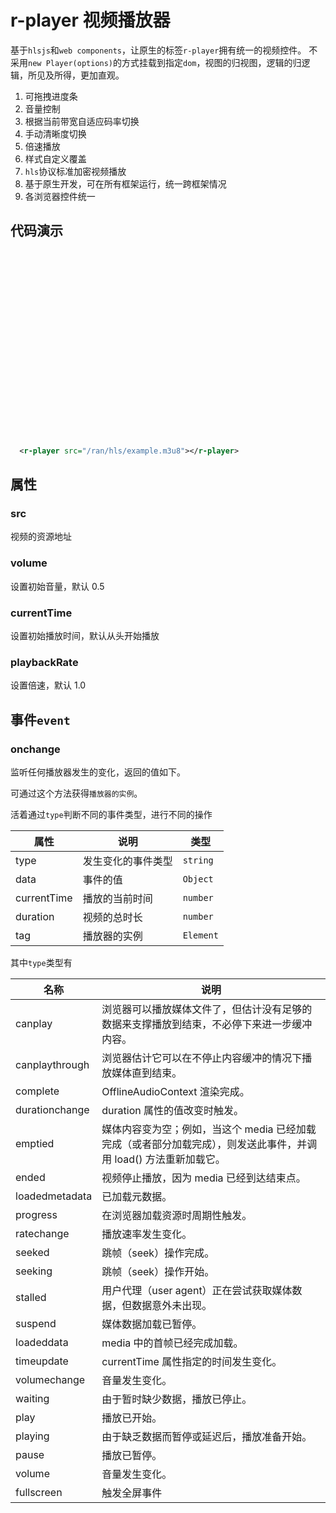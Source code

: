 # r-player 视频播放器

基于`hlsjs`和`web components`，让原生的标签`r-player`拥有统一的视频控件。
不采用`new Player(options)`的方式挂载到指定`dom`，视图的归视图，逻辑的归逻辑，所见及所得，更加直观。

1. 可拖拽进度条
2. 音量控制
3. 根据当前带宽自适应码率切换
4. 手动清晰度切换
5. 倍速播放
6. 样式自定义覆盖
7. `hls`协议标准加密视频播放
8. 基于原生开发，可在所有框架运行，统一跨框架情况
9. 各浏览器控件统一

## 代码演示

<r-player style="display: block;width:600px;height:300px;" src="/ran/hls/example.m3u8"></r-player>

```xml
  <r-player src="/ran/hls/example.m3u8"></r-player>
```

## 属性

### src

视频的资源地址

### volume

设置初始音量，默认 0.5

### currentTime

设置初始播放时间，默认从头开始播放

### playbackRate

设置倍速，默认 1.0

## 事件`event`

### onchange

监听任何播放器发生的变化，返回的值如下。

可通过这个方法获得`播放器的实例`。

活着通过`type`判断不同的事件类型，进行不同的操作

| 属性        | 说明               | 类型      |
| ----------- | ------------------ | --------- |
| type        | 发生变化的事件类型 | `string`  |
| data        | 事件的值           | `Object`  |
| currentTime | 播放的当前时间     | `number`  |
| duration    | 视频的总时长       | `number`  |
| tag         | 播放器的实例       | `Element` |

其中`type`类型有

| 名称           | 说明                                                                                                              |
| -------------- | ----------------------------------------------------------------------------------------------------------------- |
| canplay        | 浏览器可以播放媒体文件了，但估计没有足够的数据来支撑播放到结束，不必停下来进一步缓冲内容。                        |
| canplaythrough | 浏览器估计它可以在不停止内容缓冲的情况下播放媒体直到结束。                                                        |
| complete       | OfflineAudioContext 渲染完成。                                                                                    |
| durationchange | duration 属性的值改变时触发。                                                                                     |
| emptied        | 媒体内容变为空；例如，当这个 media 已经加载完成（或者部分加载完成），则发送此事件，并调用 load() 方法重新加载它。 |
| ended          | 视频停止播放，因为 media 已经到达结束点。                                                                         |
| loadedmetadata | 已加载元数据。                                                                                                    |
| progress       | 在浏览器加载资源时周期性触发。                                                                                    |
| ratechange     | 播放速率发生变化。                                                                                                |
| seeked         | 跳帧（seek）操作完成。                                                                                            |
| seeking        | 跳帧（seek）操作开始。                                                                                            |
| stalled        | 用户代理（user agent）正在尝试获取媒体数据，但数据意外未出现。                                                    |
| suspend        | 媒体数据加载已暂停。                                                                                              |
| loadeddata     | media 中的首帧已经完成加载。                                                                                      |
| timeupdate     | currentTime 属性指定的时间发生变化。                                                                              |
| volumechange   | 音量发生变化。                                                                                                    |
| waiting        | 由于暂时缺少数据，播放已停止。                                                                                    |
| play           | 播放已开始。                                                                                                      |
| playing        | 由于缺乏数据而暂停或延迟后，播放准备开始。                                                                        |
| pause          | 播放已暂停。                                                                                                      |
| volume         | 音量发生变化。                                                                                                    |
| fullscreen     | 触发全屏事件                                                                                                      |
